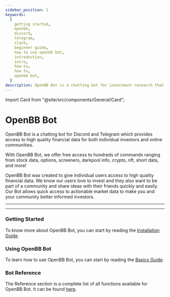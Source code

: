 ```yaml
---
sidebar_position: 1
keywords:
  [
    getting started,
    openbb,
    discord,
    telegram,
    slack,
    beginner guide,
    how to use openbb bot,
    introduction,
    intro,
    how-to,
    how to,
    openbb bot,
  ]
description: OpenBB Bot is a chatting bot for investment research that provides access to high quality financial data for both individual investors and online communities.
---
```


import Card from "@site/src/components/General/Card";

# OpenBB Bot

OpenBB Bot is a chatting bot for Discord and Telegram which provides access to high quality financial data for both individual investors and online communities.

With OpenBB Bot, we offer free access to hundreds of commands ranging from stock data, options, screeners, darkpool info, crypto, nft, short data, and more!

OpenBB Bot was created to give individual users access to high quality financial data. We know our users love to invest and they also want to be part of a community and share ideas with their friends quickly and easily. Our Bot allows quick access to actionable market data to make you and your community better informed investors.

---

<Card
	type="bot"
	title="What is OpenBB Bot?"
	description="OpenBB Bot is a chatting bot for investment research that provides access to high quality financial data for both individual investors and online communities."
 />

<Card
	type="bot"
	title="How can I add OpenBB Bot to my community?"
	description="Instructions to add OpenBB Bot to your community can be found under the installation section."
/>

---

### Getting Started

To know more about OpenBB Bot, you can start by reading the [Installation Guide](/bot/installation).

### Using OpenBB Bot

To learn how to use OpenBB Bot, you can start by reading the [Basics Guide](/bot/guides/discord).

### Bot Reference

The Reference section is a complete list of all functions available for OpenBB Bot. It can be found [here](/bot/reference/discord).
